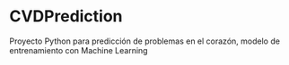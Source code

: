 # CVDPrediction
Proyecto Python para predicción de problemas en el corazón, modelo de entrenamiento con Machine Learning
